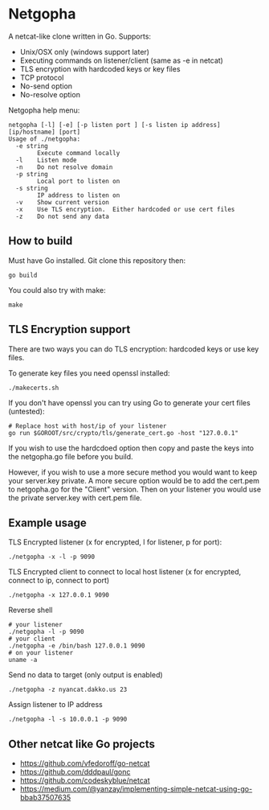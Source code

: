 # Netgopha

A netcat-like clone written in Go.  Supports:

* Unix/OSX only (windows support later)
* Executing commands on listener/client (same as -e in netcat)
* TLS encryption with hardcoded keys or  key files
* TCP protocol
* No-send option
* No-resolve option

Netgopha help menu:

```
netgopha [-l] [-e] [-p listen port ] [-s listen ip address] [ip/hostname] [port]
Usage of ./netgopha:
  -e string
    	Execute command locally
  -l	Listen mode
  -n	Do not resolve domain
  -p string
    	Local port to listen on
  -s string
    	IP address to listen on
  -v	Show current version
  -x	Use TLS encryption.  Either hardcoded or use cert files
  -z	Do not send any data
```

## How to build

Must have Go installed.  Git clone this repository then:

```
go build
```

You could also try with make:
```
make
```

## TLS Encryption support

There are two ways you can do TLS encryption: hardcoded keys or use key files.

To generate key files you need openssl installed:
```
./makecerts.sh
```

If you don't have openssl you can try using Go to generate your cert files (untested):
```
# Replace host with host/ip of your listener
go run $GOROOT/src/crypto/tls/generate_cert.go -host "127.0.0.1"
```

If you wish to use the hardcdoed option then copy and paste the keys into the netgopha.go file 
before you build.

However, if you wish to use a more secure method you would want to keep your server.key private.
A more secure option would be to add the cert.pem to netgopha.go for the "Client" version. Then
on your listener you would use the private server.key with cert.pem file.

## Example usage

TLS Encrypted listener (x for encrypted, l for listener, p for port):

```
./netgopha -x -l -p 9090
```

TLS Encrypted client to connect to local host listener (x for encrypted, connect to ip, connect to port)

```
./netgopha -x 127.0.0.1 9090
```

Reverse shell

```
# your listener
./netgopha -l -p 9090
# your client
./netgopha -e /bin/bash 127.0.0.1 9090
# on your listener
uname -a
```

Send no data to target (only output is enabled)
```
./netgopha -z nyancat.dakko.us 23
```

Assign listener to IP address
```
./netgopha -l -s 10.0.0.1 -p 9090
```

## Other netcat like Go projects

* https://github.com/vfedoroff/go-netcat
* https://github.com/dddpaul/gonc
* https://github.com/codeskyblue/netcat
* https://medium.com/@yanzay/implementing-simple-netcat-using-go-bbab37507635
